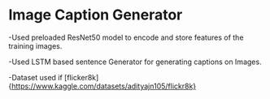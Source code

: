 # Image Caption Generator
-Used preloaded ResNet50 model to encode and store features of the training images. 

-Used LSTM based sentence Generator for generating captions on Images.

-Dataset used if [flicker8k]{https://www.kaggle.com/datasets/adityajn105/flickr8k}
